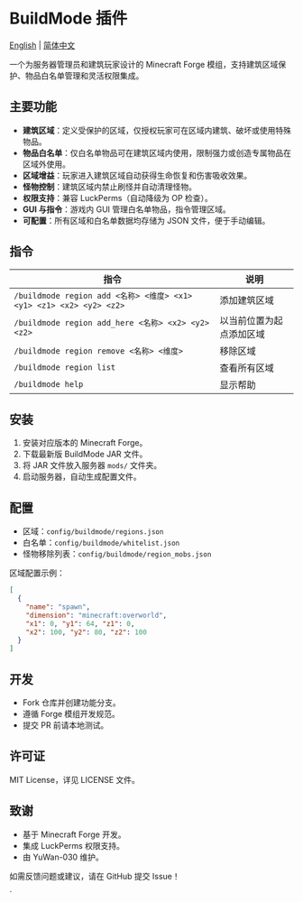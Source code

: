 # BuildMode 插件

[English](./README.md) | [简体中文](./README_zh-CN.md)

一个为服务器管理员和建筑玩家设计的 Minecraft Forge 模组，支持建筑区域保护、物品白名单管理和灵活权限集成。

## 主要功能

- **建筑区域**：定义受保护的区域，仅授权玩家可在区域内建筑、破坏或使用特殊物品。
- **物品白名单**：仅白名单物品可在建筑区域内使用，限制强力或创造专属物品在区域外使用。
- **区域增益**：玩家进入建筑区域自动获得生命恢复和伤害吸收效果。
- **怪物控制**：建筑区域内禁止刷怪并自动清理怪物。
- **权限支持**：兼容 LuckPerms（自动降级为 OP 检查）。
- **GUI 与指令**：游戏内 GUI 管理白名单物品，指令管理区域。
- **可配置**：所有区域和白名单数据均存储为 JSON 文件，便于手动编辑。

## 指令

| 指令 | 说明 |
|------|------|
| `/buildmode region add <名称> <维度> <x1> <y1> <z1> <x2> <y2> <z2>` | 添加建筑区域 |
| `/buildmode region add_here <名称> <x2> <y2> <z2>` | 以当前位置为起点添加区域 |
| `/buildmode region remove <名称> <维度>` | 移除区域 |
| `/buildmode region list` | 查看所有区域 |
| `/buildmode help` | 显示帮助 |

## 安装

1. 安装对应版本的 Minecraft Forge。
2. 下载最新版 BuildMode JAR 文件。
3. 将 JAR 文件放入服务器 `mods/` 文件夹。
4. 启动服务器，自动生成配置文件。

## 配置

- 区域：`config/buildmode/regions.json`
- 白名单：`config/buildmode/whitelist.json`
- 怪物移除列表：`config/buildmode/region_mobs.json`

区域配置示例：
```json
[
  {
    "name": "spawn",
    "dimension": "minecraft:overworld",
    "x1": 0, "y1": 64, "z1": 0,
    "x2": 100, "y2": 80, "z2": 100
  }
]
```

## 开发

- Fork 仓库并创建功能分支。
- 遵循 Forge 模组开发规范。
- 提交 PR 前请本地测试。

## 许可证

MIT License，详见 LICENSE 文件。

## 致谢

- 基于 Minecraft Forge 开发。
- 集成 LuckPerms 权限支持。
- 由 YuWan-030 维护。

如需反馈问题或建议，请在 GitHub 提交 Issue！

`